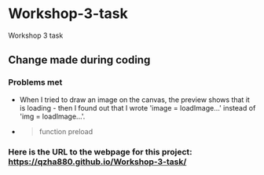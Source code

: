 # Workshop-3-task
Workshop 3 task
## Change made during coding

### Problems met
* When I tried to draw an image on the canvas, the preview shows that it is loading - then I found out that I wrote 'image = loadImage...' instead of 'img = loadImage...'.
* > function preload


### Here is the URL to the webpage for this project: https://qzha880.github.io/Workshop-3-task/
